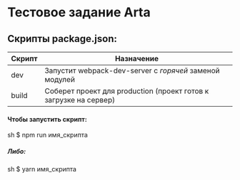 # Тестовое задание Arta

## Скрипты package.json:

| Скрипт | Назначение |
| ------ | ------ |
| dev | Запустит webpack-dev-server с _горячей_ заменой модулей |
| build | Соберет проект для production (проект готов к загрузке на сервер) |

#### Чтобы запустить скрипт:
sh
$ npm run имя_скрипта


##### Либо:
sh
$ yarn имя_скрипта
